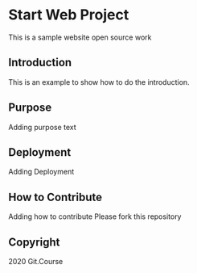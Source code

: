 # Start Web Project

This is a sample website open source work

## Introduction
This is an example to show how to do the introduction.

## Purpose
Adding purpose text

## Deployment
Adding Deployment

## How to Contribute
Adding how to contribute
Please fork this repository

## Copyright
2020 Git.Course